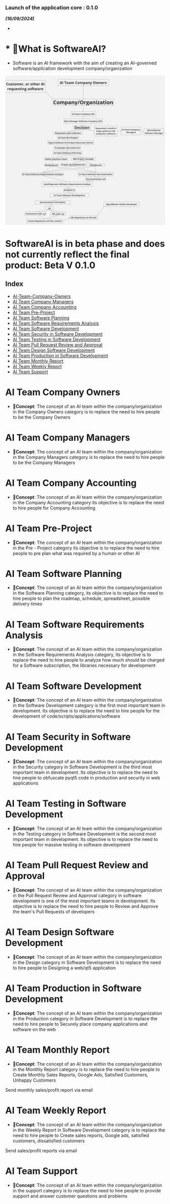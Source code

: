 ### Launch of the application core : 0.1.0
***(16/09/2024)***

* 
# * **💭What is SoftwareAI?**
* Software is an AI framework with the aim of creating an AI-governed software/application development company/organization

![Alt Text](mindmap/MindMap2.jpg)

# SoftwareAI is in beta phase and does not currently reflect the final product: Beta V 0.1.0

## Index
- [AI-Team-Company-Owners](#AI-Team-Company-Owners)
- [AI Team Company Managers](#AI-Team-Company-Managers)
- [AI Team Company Accounting](#AI-Team-Company-Accounting)
- [AI Team Pre-Project](#AI-Team-Pre-Project)
- [AI Team Software Planning](#AI-Team-Software-Planning)
- [AI Team Software Requirements Analysis](#AI-Team-Software-Requirements-Analysis)
- [AI Team Software Development](#AI-Team-Software-Development)
- [AI Team Security in Software Development](#AI-Team-Security-in-Software-Development)
- [AI Team Testing in Software Development](#AI-Team-Testing-in-Software-Development)
- [AI Team Pull Request Review and Approval](#AI-Team-Pull-Request-Review-and-Approval)
- [AI Team Design Software Development](#AI-Team-Design-Software-Development)
- [AI Team Production in Software Development](#AI-Team-Production-in-Software-Development)
- [AI Team Monthly Report](#AI-Team-Monthly-Report)
- [AI Team Weekly Report](#AI-Team-Weekly-Report)
- [AI Team Support](#AI-Team-Support)





# AI Team Company Owners
* **💭Concept**:
The concept of an AI team within the company/organization in the Company Owners category is to replace the need to hire people to be the Company Owners

#
# 
# 
# 
# 
# AI Team Company Managers
* **💭Concept**:
The concept of an AI team within the company/organization in the Company Managers category is to replace the need to hire people to be the Company Managers

#
#
#
#
# AI Team Company Accounting
* **💭Concept**:
The concept of an AI team within the company/organization in the Company Accounting category its objective is to replace the need to hire people for Company Accounting

#
#
#
# AI Team Pre-Project
* **💭Concept**:
The concept of an AI team within the company/organization in the Pre - Project category its objective is to replace the need to hire people to pre plan what was required by a human or other AI

#
#
#
# AI Team Software Planning
* **💭Concept**:
The concept of an AI team within the company/organization in the Software Planning category, its objective is to replace the need to hire people to plan the roadmap, schedule, spreadsheet, possible delivery times

#
#
#

# AI Team Software Requirements Analysis
* **💭Concept**:
The concept of an AI team within the company/organization in the Software Requirements Analysis category, its objective is to replace the need to hire people to analyze how much should be charged for a Software subscription, the libraries necessary for development

#
#
#

# AI Team Software Development
* **💭Concept**:
The concept of an AI team within the company/organization in the Software Development category is the first most important team in development. Its objective is to replace the need to hire people for the development of code/scripts/applications/software

#
#
#
# AI Team Security in Software Development
* **💭Concept**:
The concept of an AI team within the company/organization in the Security category in Software Development is the third most important team in development. Its objective is to replace the need to hire people to obfuscate pyqt5 code in production and security in web applications

#
#
#

# AI Team Testing in Software Development
* **💭Concept**:
The concept of an AI team within the company/organization in the Testing category in Software Development is the second most important team in development. Its objective is to replace the need to hire people for massive testing in software development

#
#
#


# AI Team Pull Request Review and Approval
* **💭Concept**:
The concept of an AI team within the company/organization in the Pull Request Review and Approval category in software development is one of the most important teams in development. Its objective is to replace the need to hire people to Review and Approve the team's Pull Requests of developers


#
#
#


# AI Team Design Software Development
* **💭Concept**:
The concept of an AI team within the company/organization in the Design category in Software Development is to replace the need to hire people to 
Designing a web/qt5 application


#
#
#



# AI Team Production in Software Development
* **💭Concept**:
The concept of an AI team within the company/organization in the Production category in Software Development is to replace the need to hire people to 
Securely place company applications and software on the web


#
#
#

# AI Team Monthly Report
* **💭Concept**:
The concept of an AI team within the company/organization in the Monthly Report category is to replace the need to hire people to 
Create Monthly Sales Reports, Google Ads, Satisfied Customers, Unhappy Customers

Send monthly sales/profit report via email

#
#
#

# AI Team Weekly Report
* **💭Concept**:
 The concept of an AI team within the company/organization in the Weekly Report in Software Development category is to replace the need to hire people to 
Create sales reports, Google ads, satisfied customers, dissatisfied customers

Send sales/profit reports via email

#
#
#








# AI Team Support
* **💭Concept**:
 The concept of an AI team within the company/organization in the support category is to replace the need to hire people to provide support and answer customer questions and problems


#
#
#





